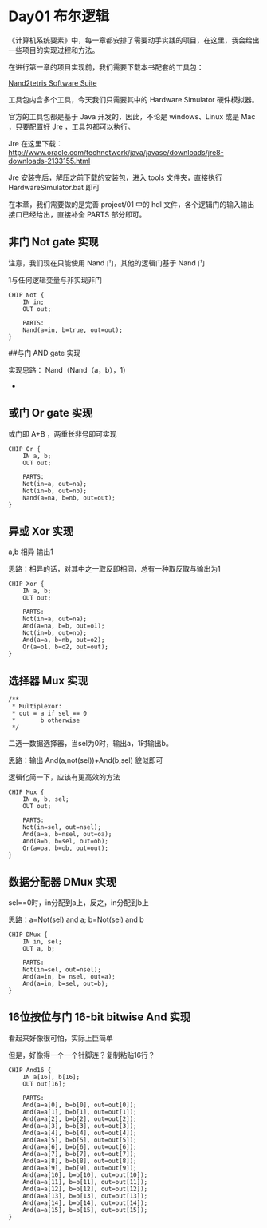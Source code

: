 # Day01 布尔逻辑

《计算机系统要素》中，每一章都安排了需要动手实践的项目，在这里，我会给出一些项目的实现过程和方法。

在进行第一章的项目实现前，我们需要下载本书配套的工具包：

[ Nand2tetris Software Suite](http://www.nand2tetris.org/software/nand2tetris.zip)

工具包内含多个工具，今天我们只需要其中的 Hardware Simulator 硬件模拟器。

官方的工具包都是基于 Java 开发的，因此，不论是 windows、Linux 或是 Mac ，只要配置好 Jre ，工具包都可以执行。

Jre 在这里下载：http://www.oracle.com/technetwork/java/javase/downloads/jre8-downloads-2133155.html

Jre 安装完后，解压之前下载的安装包，进入 tools 文件夹，直接执行 HardwareSimulator.bat 即可

 在本章，我们需要做的是完善 project/01 中的 hdl 文件，各个逻辑门的输入输出接口已经给出，直接补全 PARTS 部分即可。

## 非门 Not gate 实现

注意，我们现在只能使用 Nand 门，其他的逻辑门基于 Nand 门

1与任何逻辑变量与非实现非门

```
CHIP Not {
    IN in;
    OUT out;

    PARTS:
    Nand(a=in, b=true, out=out);
}
```



##与门 AND gate 实现

实现思路： Nand（Nand（a，b），1）

*



## 或门 Or gate 实现

或门即 A+B ，两重长非号即可实现

```
CHIP Or {
    IN a, b;
    OUT out;

    PARTS:
    Not(in=a, out=na);
    Not(in=b, out=nb);
    Nand(a=na, b=nb, out=out);
}
```



## 异或 Xor 实现

a,b 相异 输出1

思路：相异的话，对其中之一取反即相同，总有一种取反取与输出为1

```
CHIP Xor {
    IN a, b;
    OUT out;

    PARTS:
    Not(in=a, out=na);
    And(a=na, b=b, out=o1);
    Not(in=b, out=nb);
    And(a=a, b=nb, out=o2);
    Or(a=o1, b=o2, out=out);
}
```



## 选择器 Mux 实现

```
/** 
 * Multiplexor:
 * out = a if sel == 0
 *       b otherwise
 */
```

二选一数据选择器，当sel为0时，输出a，1时输出b。

思路：输出 And(a,not(sel))+And(b,sel) 貌似即可

逻辑化简一下，应该有更高效的方法

```
CHIP Mux {
    IN a, b, sel;
    OUT out;

    PARTS:
    Not(in=sel, out=nsel);
    And(a=a, b=nsel, out=oa);
    And(a=b, b=sel, out=ob);
    Or(a=oa, b=ob, out=out);
}
```



## 数据分配器 DMux 实现

sel==0时，in分配到a上，反之，in分配到b上

思路：a=Not(sel) and a; b=Not(sel) and b

```
CHIP DMux {
    IN in, sel;
    OUT a, b;

    PARTS:
    Not(in=sel, out=nsel);
    And(a=in, b= nsel, out=a);
    And(a=in, b=sel, out=b);
}
```



## 16位按位与门 16-bit bitwise And 实现

看起来好像很可怕，实际上巨简单

但是，好像得一个一个针脚连？复制粘贴16行？

```
CHIP And16 {
    IN a[16], b[16];
    OUT out[16];

    PARTS:
    And(a=a[0], b=b[0], out=out[0]);
    And(a=a[1], b=b[1], out=out[1]);
    And(a=a[2], b=b[2], out=out[2]);
    And(a=a[3], b=b[3], out=out[3]);
    And(a=a[4], b=b[4], out=out[4]);
    And(a=a[5], b=b[5], out=out[5]);
    And(a=a[6], b=b[6], out=out[6]);
    And(a=a[7], b=b[7], out=out[7]);
    And(a=a[8], b=b[8], out=out[8]);
    And(a=a[9], b=b[9], out=out[9]);
    And(a=a[10], b=b[10], out=out[10]);
    And(a=a[11], b=b[11], out=out[11]);
    And(a=a[12], b=b[12], out=out[12]);
    And(a=a[13], b=b[13], out=out[13]);
    And(a=a[14], b=b[14], out=out[14]);
    And(a=a[15], b=b[15], out=out[15]);
}
```








